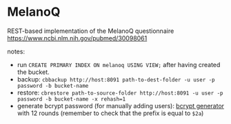# MelanoQ

REST-based implementation of the MelanoQ questionnaire https://www.ncbi.nlm.nih.gov/pubmed/30098061

notes: 

- run `CREATE PRIMARY INDEX ON melanoq USING VIEW;` after having created the bucket.
- backup: `cbbackup http://host:8091 path-to-dest-folder -u user -p password -b bucket-name`  
- restore: `cbrestore path-to-source-folder http://host:8091 -u user -p password -b bucket-name -x rehash=1`
- generate bcrypt password (for manually adding users): [bcrypt generator](https://www.browserling.com/tools/bcrypt) with 12 rounds (remember to check that the prefix is equal to `$2a`)
